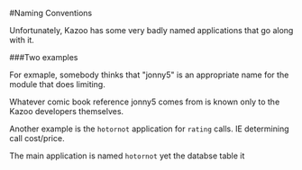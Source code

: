 #Naming Conventions

Unfortunately, Kazoo has some very badly named applications that go along with it.

###Two examples

For exmaple, somebody thinks that "jonny5" is an appropriate name for the module that does limiting.

Whatever comic book reference jonny5 comes from is known only to the Kazoo developers themselves.

Another example is the `hotornot` application for `rating` calls.  IE determining call cost/price.

The main application is named `hotornot` yet the databse table it 
